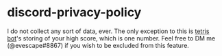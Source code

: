 # discord-privacy-policy

I do not collect any sort of data, ever. The only exception to this is [tetris bot](https://github.com/evescape/tetris-bot)'s storing of your high score, which is one number. Feel free to DM me (@evescape#8867) if you wish to be excluded from this feature.
